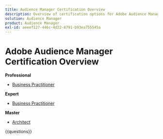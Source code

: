 ```yaml
---
title: Audience Manager Certification Overview
description: Overview of certification options for Adobe Audience Manager
solution: Audience Manager
product: Audience Manager
exl-id: aeeef127-446c-4d22-8791-b93ea755545a
---
```

# Adobe Audience Manager Certification Overview

**Professional**

* [Business Practitioner](/help/certifications/aam/aam-p-business.md) <!--AD0-E458-->

**Expert**

* [Business Practitioner](/help/certifications/aam/aam-e-business.md) <!--AD0-E457-->

**Master**

* [Architect](/help/certifications/aam/aam-m-architect.md) <!--AD0-E454-->

{{questions}}

